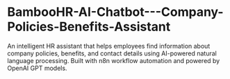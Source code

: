 # BambooHR-AI-Chatbot---Company-Policies-Benefits-Assistant
An intelligent HR assistant that helps employees find information about company policies, benefits, and contact details using AI-powered natural language processing. Built with n8n workflow automation and powered by OpenAI GPT models.
